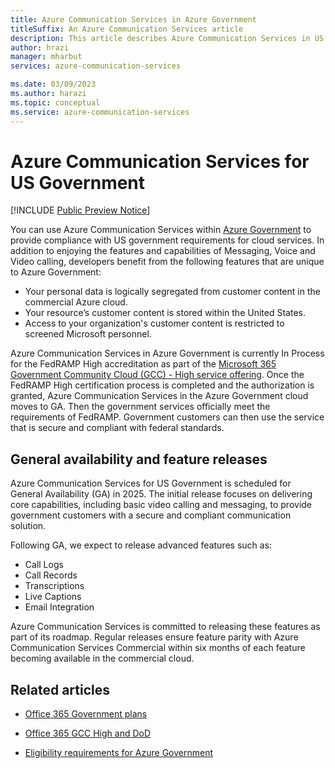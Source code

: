 ```yaml
---
title: Azure Communication Services in Azure Government
titleSuffix: An Azure Communication Services article
description: This article describes Azure Communication Services in US Government regions.
author: hrazi
manager: mharbut
services: azure-communication-services

ms.date: 03/09/2023
ms.author: harazi
ms.topic: conceptual 
ms.service: azure-communication-services
---
```


# Azure Communication Services for US Government

[!INCLUDE [Public Preview Notice](../includes/public-preview-include.md)]

You can use Azure Communication Services within [Azure Government](https://azure.microsoft.com/global-infrastructure/government/) to provide compliance with US government requirements for cloud services. In addition to enjoying the features and capabilities of Messaging, Voice and Video calling, developers benefit from the following features that are unique to Azure Government:
- Your personal data is logically segregated from customer content in the commercial Azure cloud.
- Your resource’s customer content is stored within the United States.
- Access to your organization's customer content is restricted to screened Microsoft personnel. 

Azure Communication Services in Azure Government is currently In Process for the FedRAMP High accreditation as part of the [Microsoft 365 Government Community Cloud (GCC) - High service offering](https://marketplace.fedramp.gov/products/FR1824057433). Once the FedRAMP High certification process is completed and the authorization is granted, Azure Communication Services in the Azure Government cloud moves to GA. Then the government services officially meet the requirements of FedRAMP. Government customers can then use the service that is secure and compliant with federal standards.

## General availability and feature releases

Azure Communication Services for US Government is scheduled for General Availability (GA) in 2025. The initial release focuses on delivering core capabilities, including basic video calling and messaging, to provide government customers with a secure and compliant communication solution.

Following GA, we expect to release advanced features such as:
- Call Logs
- Call Records
- Transcriptions
- Live Captions
- Email Integration

Azure Communication Services is committed to releasing these features as part of its roadmap. Regular releases ensure feature parity with Azure Communication Services Commercial within six months of each feature becoming available in the commercial cloud.

## Related articles

- [Office 365 Government plans](https://www.microsoft.com/en-us/microsoft-365/enterprise/government-plans-and-pricing)

- [Office 365 GCC High and DoD](/office365/servicedescriptions/office-365-platform-service-description/office-365-us-government/gcc-high-and-dod)

- [Eligibility requirements for Azure Government](https://azure.microsoft.com/en-us/explore/global-infrastructure/government/how-to-buy/)
